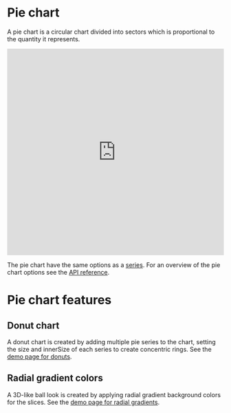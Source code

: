 Pie chart
=========

A pie chart is a circular chart divided into sectors which is proportional to the quantity it represents.

<iframe style="width: 100%; height: 480px; border: none;" src="https://www.highcharts.com/samples/embed/highcharts/demo/pie-basic" allow="fullscreen"></iframe>

The pie chart have the same options as a [series](https://highcharts.com/docs/chart-concepts/series). For an overview of the pie chart options see the [API reference](https://api.highcharts.com/highcharts/plotOptions.pie).

Pie chart features
==================

Donut chart
-----------

A donut chart is created by adding multiple pie series to the chart, setting the size and innerSize of each series to create concentric rings. See the [demo page for donuts](https://highcharts.com/demo/pie-donut).

Radial gradient colors
----------------------

A 3D-like ball look is created by applying radial gradient background colors for the slices. See the [demo page for radial gradients](https://highcharts.com/demo/pie-gradient).